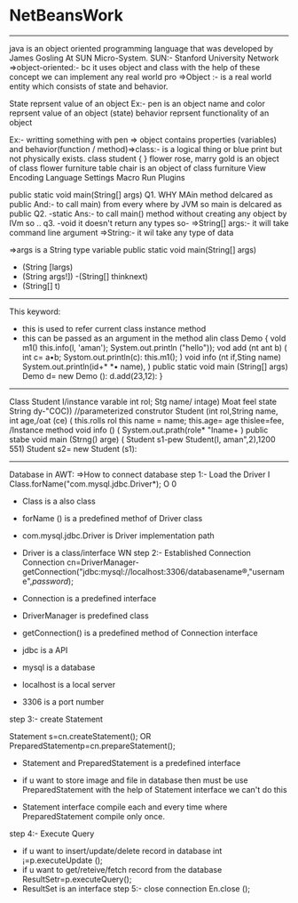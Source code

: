 # NetBeansWork

----------------------------------------------------------------------------------------------------------------

java is an object oriented programming language that was developed by James Gosling At SUN Micro-System.
SUN:- Stanford University Network
=>object-oriented:- bc it uses object and class with the help of these concept we can implement any real world pro
=>Object :- is a real world entity which consists of state and behavior.

State  reprsent value of an object
Ex:- pen is an object
name and color reprsent value of an object (state)
behavior reprsent functionality of an object

Ex:- writting something with pen
=> object contains properties (variables) and behavior(function / method)=>class:- is a logical thing or blue print but not physically exists.
class student
{
}
flower
rose, marry gold is an object of class flower
furniture
table chair is an object of class furniture
View Encoding Language Settings Macro Run Plugins

public static void main(String[] args)
Q1. WHY MAin method delcared as public
And:- to call main) from every where by JVM so main is delcared as public
Q2.
-static
Ans:- to call main() method without creating any object by IVm so ..
q3.
-void
it doesn't return any types so-
=>String[] args:- it will take command line argument
=>String:- it wil take any type of data

=>args is a String type variable
public static void main(String[] args)
- (String [largs)
- (String args!])
-(String[] thinknext)
- (String[] t)

----------------------------------------
This keyword:

* this is used to refer current class instance method
* this can be passed as an argument in the method alin
class Demo
{
vold m1()
this.info(l, 'aman');
System.out.println ("hello"));
vod add (nt ant b)
(
int c= a•b;
Systom.out.println(c):
this.m1();
)
void info (nt if,Sting name)
System.out.println(id+* *• name),
)
public static void main (String[] args)
Demo d= new Demo ():
d.add(23,12):
}
------------------------------------------------

Class Student
I/instance varable
int rol;
Stg name/
intage)
Moat feel
state String dy-"COC))
//parameterized construtor
Student (int rol,String name, int age,/oat (ce)
(
this.rolls rol
this name = name;
this.age= age
thislee=fee,
/Instance method
void info ()
(
System.out.prath(role* "Iname+
)
public stabe void main (Strng() arge)
(
Student s1-pew Student(I, aman",2),1200 551)
Student s2= new Student (s1):

--------------------------------------------------

Database in AWT:
=>How to connect database
step 1:- Load the Driver
I
Class.forName("com.mysql.jdbc.Driver*);
O 0
* Class is a also class
* forName () is a predefined methof of Driver class
* com.mysql.jdbc.Driver is Driver implementation path
* Driver is a class/interface
WN
step 2:- Established Connection
Connection cn=DriverManager-getConnection("jdbc:mysql://localhost:3306/databasename®,"username",*password*);

* Connection is a predefined interface
* DriverManager is predefined class
* getConnection() is a predefined method of Connection interface
* jdbc is a API
* mysql is a database
* localhost is a local server
* 3306 is a port number

step 3:- create Statement

Statement s=cn.createStatement();
OR
PreparedStatementp=cn.prepareStatement();
* Statement and PreparedStatement is a predefined interface

* if u want to store image and file in database then must be use PreparedStatement 
with the help of Statement interface we can't do this

* Statement interface compile each and every time where PreparedStatement compile only once.

step 4:- Execute Query
* if u want to insert/update/delete record in database
int ¡=p.executeUpdate ();
* if u want to get/reteive/fetch record from the database
ResultSetr=p.executeQuery();
* ResultSet is an interface
step 5:- close connection
En.close ();


 







